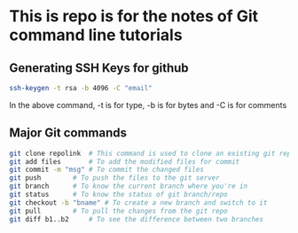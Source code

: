 # This is repo is for the notes of Git command line tutorials

## Generating SSH Keys for github

```bash
ssh-keygen -t rsa -b 4096 -C "email"
```
In the above command, -t is for type, -b is for bytes and -C is for comments

## Major Git commands

```bash
git clone repolink	# This command is used to clone an existing git repo
git add files		# To add the modified files for commit
git commit -m "msg"	# To commit the changed files
git push		# To push the files to the git server
git branch		# To know the current branch where you're in
git status		# To know the status of git branch/repo
git checkout -b "bname"	# To create a new branch and switch to it
git pull		# To pull the changes from the git repo
git diff b1..b2		# To see the difference between two branches
```


